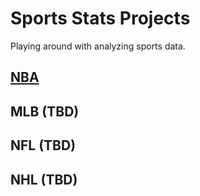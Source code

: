# Sports Stats Projects
Playing around with analyzing sports data.

## [NBA](https://github.com/leondangio/Sports-Stats/tree/master/NBA)

## MLB (TBD)

## NFL (TBD)

## NHL (TBD)
